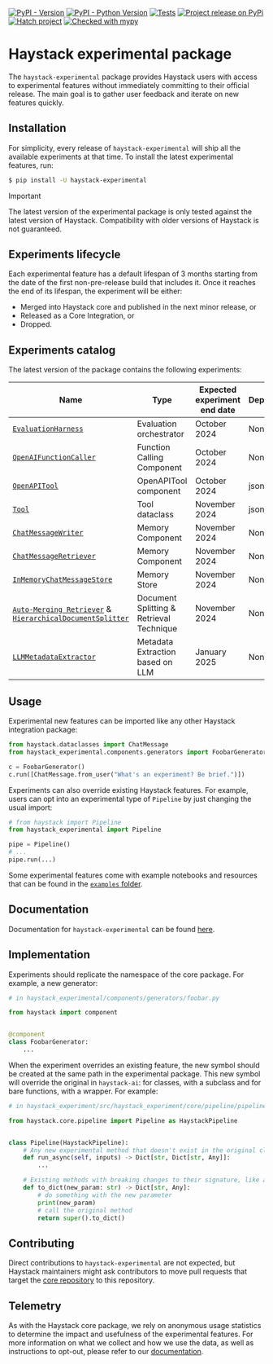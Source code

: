 [![PyPI - Version](https://img.shields.io/pypi/v/haystack-experimental.svg)](https://pypi.org/project/haystack-experimental)
[![PyPI - Python Version](https://img.shields.io/pypi/pyversions/haystack-experimental.svg)](https://pypi.org/project/haystack-experimental)
[![Tests](https://github.com/deepset-ai/haystack-experimental/actions/workflows/tests.yml/badge.svg)](https://github.com/deepset-ai/haystack-experimental/actions/workflows/tests.yml)
[![Project release on PyPi](https://github.com/deepset-ai/haystack-experimental/actions/workflows/pypi_release.yml/badge.svg)](https://github.com/deepset-ai/haystack-experimental/actions/workflows/pypi_release.yml)
[![Hatch project](https://img.shields.io/badge/%F0%9F%A5%9A-Hatch-4051b5.svg)](https://github.com/pypa/hatch)
[![Checked with mypy](https://www.mypy-lang.org/static/mypy_badge.svg)](https://mypy-lang.org/)

# Haystack experimental package

The `haystack-experimental` package provides Haystack users with access to experimental features without immediately
committing to their official release. The main goal is to gather user feedback and iterate on new features quickly.

## Installation

For simplicity, every release of `haystack-experimental` will ship all the available experiments at that time. To
install the latest experimental features, run:

```sh
$ pip install -U haystack-experimental
```

> [!IMPORTANT]
> The latest version of the experimental package is only tested against the latest version of Haystack. Compatibility
> with older versions of Haystack is not guaranteed.

## Experiments lifecycle

Each experimental feature has a default lifespan of 3 months starting from the date of the first non-pre-release build
that includes it. Once it reaches the end of its lifespan, the experiment will be either:

- Merged into Haystack core and published in the next minor release, or
- Released as a Core Integration, or
- Dropped.

## Experiments catalog

The latest version of the package contains the following experiments:

| Name                                                                | Type                                     | Expected experiment end date | Dependencies | Cookbook | Discussion |
|---------------------------------------------------------------------|------------------------------------------|------------------------------| ------------ | -------- | ---------- |
| [`EvaluationHarness`][1]                                            | Evaluation orchestrator                  | October 2024                 | None         | <a href="https://colab.research.google.com/github/deepset-ai/haystack-cookbook/blob/main/notebooks/rag_eval_harness.ipynb" target="_parent"><img src="https://colab.research.google.com/assets/colab-badge.svg" alt="Open In Colab"/></a> | [Discuss](https://github.com/deepset-ai/haystack-experimental/discussions/74) |
| [`OpenAIFunctionCaller`][2]                                         | Function Calling Component               | October 2024                 | None         | 🔜 | |
| [`OpenAPITool`][3]                                                  | OpenAPITool component                    | October 2024                 | jsonref      | <a href="https://colab.research.google.com/github/deepset-ai/haystack-cookbook/blob/main/notebooks/openapitool.ipynb" target="_parent"><img src="https://colab.research.google.com/assets/colab-badge.svg" alt="Open In Colab"/> | [Discuss](https://github.com/deepset-ai/haystack-experimental/discussions/79)|
| [`Tool`][4]                                                         | Tool dataclass                           | November 2024                | jsonschema   | 🔜 | |
| [`ChatMessageWriter`][5]                                            | Memory Component                         | November 2024                | None         | <a href="https://colab.research.google.com/github/deepset-ai/haystack-cookbook/blob/main/notebooks/conversational_rag_using_memory.ipynb" target="_parent"><img src="https://colab.research.google.com/assets/colab-badge.svg" alt="Open In Colab"/> | [Discuss](https://github.com/deepset-ai/haystack-experimental/discussions/75) |
| [`ChatMessageRetriever`][6]                                         | Memory Component                         | November 2024                | None         | <a href="https://colab.research.google.com/github/deepset-ai/haystack-cookbook/blob/main/notebooks/conversational_rag_using_memory.ipynb" target="_parent"><img src="https://colab.research.google.com/assets/colab-badge.svg" alt="Open In Colab"/> | [Discuss](https://github.com/deepset-ai/haystack-experimental/discussions/75) |
| [`InMemoryChatMessageStore`][7]                                     | Memory Store                             | November 2024                | None         | <a href="https://colab.research.google.com/github/deepset-ai/haystack-cookbook/blob/main/notebooks/conversational_rag_using_memory.ipynb" target="_parent"><img src="https://colab.research.google.com/assets/colab-badge.svg" alt="Open In Colab"/> | [Discuss](https://github.com/deepset-ai/haystack-experimental/discussions/75)  | 
| [`Auto-Merging Retriever`][8] & [`HierarchicalDocumentSplitter`][9] | Document Splitting & Retrieval Technique | November 2024                | None        | 🔜 | [Discuss](https://github.com/deepset-ai/haystack-experimental/discussions/78) |
| [`LLMMetadataExtractor`][10]                                        | Metadata Extraction based on LLM         | January 2025                 | None        |  |  |

[1]: https://github.com/deepset-ai/haystack-experimental/tree/main/haystack_experimental/evaluation/harness
[2]: https://github.com/deepset-ai/haystack-experimental/tree/main/haystack_experimental/components/tools/openai
[3]: https://github.com/deepset-ai/haystack-experimental/tree/main/haystack_experimental/components/tools/openapi
[4]: https://github.com/deepset-ai/haystack-experimental/tree/main/haystack_experimental/dataclasses/tool.py
[5]: https://github.com/deepset-ai/haystack-experimental/blob/main/haystack_experimental/components/writers/chat_message_writer.py
[6]: https://github.com/deepset-ai/haystack-experimental/blob/main/haystack_experimental/components/retrievers/chat_message_retriever.py
[7]: https://github.com/deepset-ai/haystack-experimental/blob/main/haystack_experimental/chat_message_stores/in_memory.py
[8]: https://github.com/deepset-ai/haystack-experimental/blob/main/haystack_experimental/components/retrievers/auto_merging_retriever.py
[9]: https://github.com/deepset-ai/haystack-experimental/blob/main/haystack_experimental/components/splitters/hierarchical_doc_splitter.py
[10]: https://github.com/deepset-ai/haystack-experimental/blob/main/haystack_experimental/components/extractors/llm_metadata_extractor.py

## Usage

Experimental new features can be imported like any other Haystack integration package:

```python
from haystack.dataclasses import ChatMessage
from haystack_experimental.components.generators import FoobarGenerator

c = FoobarGenerator()
c.run([ChatMessage.from_user("What's an experiment? Be brief.")])
```

Experiments can also override existing Haystack features. For example, users can opt into an experimental type of
`Pipeline` by just changing the usual import:

```python
# from haystack import Pipeline
from haystack_experimental import Pipeline

pipe = Pipeline()
# ...
pipe.run(...)
```

Some experimental features come with example notebooks and resources that can be found in the [`examples` folder](https://github.com/deepset-ai/haystack-experimental/tree/main/examples).

## Documentation

Documentation for `haystack-experimental` can be found [here](https://docs.haystack.deepset.ai/reference/).

## Implementation

Experiments should replicate the namespace of the core package. For example, a new generator:

```python
# in haystack_experimental/components/generators/foobar.py

from haystack import component


@component
class FoobarGenerator:
    ...

```

When the experiment overrides an existing feature, the new symbol should be created at the same path in the experimental
package. This new symbol will override the original in `haystack-ai`: for classes, with a subclass and for bare
functions, with a wrapper. For example:

```python
# in haystack_experiment/src/haystack_experiment/core/pipeline/pipeline.py

from haystack.core.pipeline import Pipeline as HaystackPipeline


class Pipeline(HaystackPipeline):
    # Any new experimental method that doesn't exist in the original class
    def run_async(self, inputs) -> Dict[str, Dict[str, Any]]:
        ...

    # Existing methods with breaking changes to their signature, like adding a new mandatory param
    def to_dict(new_param: str) -> Dict[str, Any]:
        # do something with the new parameter
        print(new_param)
        # call the original method
        return super().to_dict()

```

## Contributing

Direct contributions to `haystack-experimental` are not expected, but Haystack maintainers might ask contributors to move pull requests that target the [core repository](https://github.com/deepset-ai/haystack) to this repository.

## Telemetry

As with the Haystack core package, we rely on anonymous usage statistics to determine the impact and usefulness of the experimental features. For more information on what we collect and how we use the data, as well as instructions to opt-out, please refer to our [documentation](https://docs.haystack.deepset.ai/docs/telemetry).
